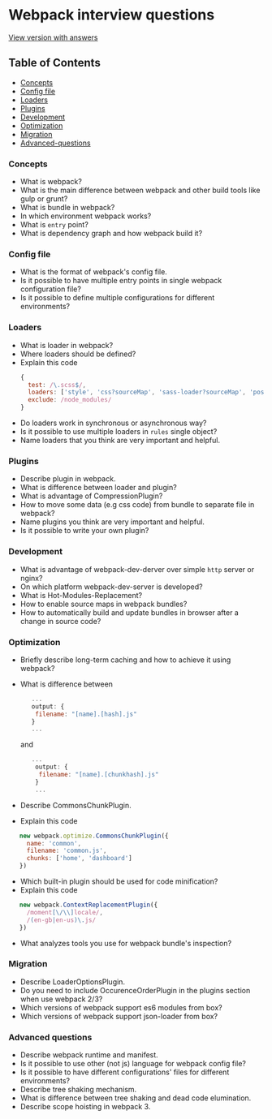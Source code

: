 # Webpack interview questions

[View version with answers](https://github.com/styopdev/webpack-interview-questions/blob/master/answers.md)

## Table of Contents

* [Concepts](#concepts)
* [Config file](#config-file)
* [Loaders](#loaders)
* [Plugins](#plugins)
* [Development](#development)
* [Optimization](#optimization)
* [Migration](#migration)
* [Advanced-questions](#advanced-questions)

### Concepts
* What is webpack?
* What is the main difference between webpack and other build tools like gulp or grunt?
* What is bundle in webpack?
* In which environment webpack works?
* What is `entry` point?
* What is dependency graph and how webpack build it?

### Config file
* What is the format of webpack's config file.
* Is it possible to have multiple entry points in single webpack configuration file?
* Is it possible to define multiple configurations for different environments?

### Loaders 
* What is loader in webpack?
* Where loaders should be defined?
* Explain this code
    ```javascript
    {
      test: /\.scss$/,
      loaders: ['style', 'css?sourceMap', 'sass-loader?sourceMap', 'postcss-loader'],
      exclude: /node_modules/
    }
    ```
* Do loaders work in synchronous or asynchronous way?
* Is it possible to use multiple loaders in `rules` single object?
* Name loaders that you think are very important and helpful.

 
### Plugins 
* Describe plugin in webpack.
* What is difference between loader and plugin?
* What is advantage of CompressionPlugin?
* How to move some data (e.g css code) from bundle to separate file in webpack?
* Name plugins you think are very important and helpful.
* Is it possible to write your own plugin?

### Development
* What is advantage of webpack-dev-derver over simple `http` server or nginx?
* On which platform webpack-dev-server is developed?
* What is Hot-Modules-Replacement?
* How to enable source maps in webpack bundles?
* How to automatically build and update bundles in browser after a change in source code?


### Optimization
* Briefly describe long-term caching and how to achieve it using webpack?
* What is difference between
  
    ```javascript
       ...
       output: {
        filename: "[name].[hash].js"
       }
       ...
   ```
    and
   ```javascript
      ...
       output: {
        filename: "[name].[chunkhash].js"
       }
       ...
    ```
* Describe CommonsChunkPlugin.
* Explain this code
 ```javascript
    new webpack.optimize.CommonsChunkPlugin({
      name: 'common',
      filename: 'common.js',
      chunks: ['home', 'dashboard']
    })
  ```
* Which built-in plugin should be used for code minification?
* Explain this code
 ```javascript
    new webpack.ContextReplacementPlugin({
      /moment[\/\\]locale/,
      /(en-gb|en-us)\.js/
    })
  ```
* What analyzes tools you use for webpack bundle's inspection?


### Migration
* Describe LoaderOptionsPlugin.
* Do you need to include OccurenceOrderPlugin in the plugins section when use webpack 2/3?
* Which versions of webpack support es6 modules from box?
* Which versions of webpack support json-loader from box?


### Advanced questions
* Describe webpack runtime and manifest.
* Is it possible to use other (not js) language for webpack config file?
* Is it possible to have different configurations' files for different environments?
* Describe tree shaking mechanism.
* What is difference between tree shaking and dead code elumination.
* Describe scope hoisting in webpack 3.
